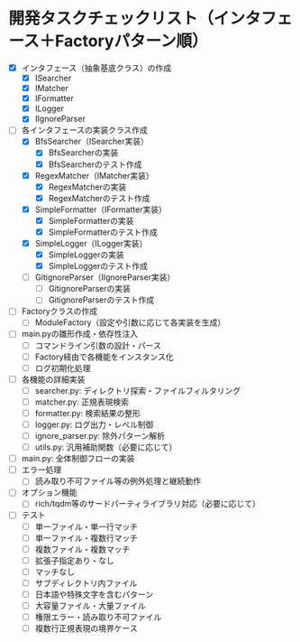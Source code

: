 # 開発タスクチェックリスト（インタフェース＋Factoryパターン順）

- [x] インタフェース（抽象基底クラス）の作成
  - [x] ISearcher
  - [x] IMatcher
  - [x] IFormatter
  - [x] ILogger
  - [x] IIgnoreParser
- [ ] 各インタフェースの実装クラス作成
  - [x] BfsSearcher（ISearcher実装）
    - [x] BfsSearcherの実装
    - [x] BfsSearcherのテスト作成
  - [x] RegexMatcher（IMatcher実装）
    - [x] RegexMatcherの実装
    - [x] RegexMatcherのテスト作成
  - [x] SimpleFormatter（IFormatter実装）
    - [x] SimpleFormatterの実装
    - [x] SimpleFormatterのテスト作成
  - [x] SimpleLogger（ILogger実装）
    - [x] SimpleLoggerの実装
    - [x] SimpleLoggerのテスト作成
  - [ ] GitignoreParser（IIgnoreParser実装）
    - [ ] GitignoreParserの実装
    - [ ] GitignoreParserのテスト作成
- [ ] Factoryクラスの作成
  - [ ] ModuleFactory（設定や引数に応じて各実装を生成）
- [ ] main.pyの雛形作成・依存性注入
  - [ ] コマンドライン引数の設計・パース
  - [ ] Factory経由で各機能をインスタンス化
  - [ ] ログ初期化処理
- [ ] 各機能の詳細実装
  - [ ] searcher.py: ディレクトリ探索・ファイルフィルタリング
  - [ ] matcher.py: 正規表現検索
  - [ ] formatter.py: 検索結果の整形
  - [ ] logger.py: ログ出力・レベル制御
  - [ ] ignore_parser.py: 除外パターン解析
  - [ ] utils.py: 汎用補助関数（必要に応じて）
- [ ] main.py: 全体制御フローの実装
- [ ] エラー処理
  - [ ] 読み取り不可ファイル等の例外処理と継続動作
- [ ] オプション機能
  - [ ] rich/tqdm等のサードパーティライブラリ対応（必要に応じて）
- [ ] テスト
  - [ ] 単一ファイル・単一行マッチ
  - [ ] 単一ファイル・複数行マッチ
  - [ ] 複数ファイル・複数マッチ
  - [ ] 拡張子指定あり・なし
  - [ ] マッチなし
  - [ ] サブディレクトリ内ファイル
  - [ ] 日本語や特殊文字を含むパターン
  - [ ] 大容量ファイル・大量ファイル
  - [ ] 権限エラー・読み取り不可ファイル
  - [ ] 複数行正規表現の境界ケース
